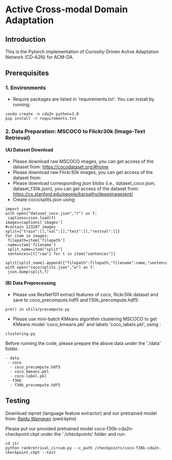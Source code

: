 # Active Cross-modal Domain Adaptation
## Introduction

This is the Pytorch implementation of Curiosity-Driven Active Adaptation Network (CD-A2N) for ACM-DA.


## Prerequisites
### 1. Environments
* Require packages are listed in 'requirements.txt'. You can install by running:

```
conda create -n cda2n python=3.8
pip install -r requirements.txt
```

### 2. Data Preparation: MSCOCO to Flickr30k (Image-Text Retrieval)

#### (A) Dataset Download

* Please download raw MSCOCO images, you can get access of the dataset from: https://cocodataset.org/#home
* Please download raw Flickr30k images, you can get access of the dataset from:
* Please download corresponding json blobs (i.e., dataset_coco.json, dataset_f30k.json), you can get access of the dataset from: https://cs.stanford.edu/people/karpathy/deepimagesent/
* Create coco/splits.json using:
```
import json 
with open("dataset_coco.json","r") as f: 
 captions=json.load(f) 
images=captions['images'] 
#contain 123287 images 
split={"train":[],"val":[],"test":[],"restval":[]} 
for item in images: 
 filepath=item['filepath'] 
 name=item['filename'] 
 split_name=item["split"] 
 sentences=[t["raw"] for t in item["sentences"]] 
 split[split_name].append({"filepath":filepath,"filename":name,"sentences":sentences}) 
with open("coco/splits.json","w") as f: 
 json.dump(split,f)
```



#### (B) Data Preprocessing
* Please use ResNet101 extract features of coco, flickr30k dataset and save to coco_precompute.hdf5 and f30k_precompute.hdf5:
```
pre() in utils/precompute.py
```
* Please use mini-batch KMeans algorithm clustering MSCOCO to get KMeans model 'coco_kmeans.pkl' and labels 'coco_labels.pkl', using :
```
clustering.py
```

Before running the code, please prepare the above data under the './data' folder.
```
- data
 - coco
  - coco_precompute.hdf5
  - coco_kmeans.pkl
  - coco-label.pkl
 - f30k
  - f30k_precompute.hdf5
```




## Testing
Download mpnet (language feature extractor) and our pretrained model from:
[Baidu Wangpan](https://pan.baidu.com/s/1kG_aJH3a-ZufcEPfRTpBQg) (pwd:kpho)


Please put our provided pretrained model coco-f30k-cda2n-checkpoint.ckpt under the './checkpoints' folder and run:
```
cd itr
python rankretrival_circum.py --c_path /checkpoints/coco-f30k-cda2n-checkpoint.ckpt --test
```

